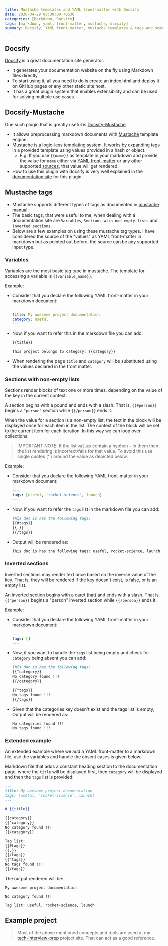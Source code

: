 ```yaml
---
title: Mustache templates and YAML front-matter with Docsify
date: 2020-04-29 08:30:00 +0530
categories: [Markdown, Docsify]
tags: [markdown, yaml, front-matter, mustache, docsify]
summary: Docsify, YAML front-matter, mustache templates & tags and some quirks when using them.
---
```


## Docsify

[Docsify](https://docsify.js.org/) is a great documentation site generator.

- It generates your documentation website on the fly using Markdown files directly.
- To start using it, all you need to do is create an index.html and deploy it on GitHub pages or any other static site host.
- It has a great plugin system that enables extensibility and can be used for solving multiple use cases.

## Docsify-Mustache

One such plugin that is greatly useful is [Docsify-Mustache](https://docsify-mustache.github.io/#/).

- It allows preprocessing markdown documents with [Mustache](https://mustache.github.io/) template engine.
- Mustache is a logic-less templating system. It works by expanding tags in a provided template using values provided in a hash or object.
  - E.g: If you use `{{name}}` as template in your markdown and provide the value for `name` either via [YAML front-matter](https://docsify-mustache.github.io/#/?id=front-matter) or any other supported [sources](https://docsify-mustache.github.io/#/?id=sources), that value will get rendered.
- How to use this plugin with docsify is very well explained in the [documentation site](https://docsify-mustache.github.io/) for this plugin.

## Mustache tags

- Mustache supports different types of tags as documented in [mustache manual](https://mustache.github.io/mustache.5.html).
- The basic tags, that were useful to me, when dealing with a documentation site are `Variables`, `Sections with non-empty lists` and `Inverted sections`.
- Below are a few examples on using these mustache tag types. I have considered the source of the "values" as YAML front-matter in markdown but as pointed out before, the source can be any supported input type.

### Variables

Variables are the most basic tag type in mustache. The template for accessing a variable is `{{variable_name}}`.

Example:

- Consider that you declare the following YAML front-matter in your markdown document:

  ```yaml
  ---
  title: My awesome project documentation
  category: Useful
  ---

  ```

- Now, if you want to refer this in the markdown file you can add:

  ```markdown
  {{title}}

  This project belongs to category: {{category}}
  ```

- When rendering the page `title` and `category` will be substituted using the values declared in the front matter.

### Sections with non-empty lists

Sections render blocks of text one or more times, depending on the value of the key in the current context.

A section begins with a pound and ends with a slash. That is, `{{#person}}` begins a `"person"` section while `{{/person}}` ends it.

When the value for a section is a non-empty list, the text in the block will be displayed once for each item in the list. The context of the block will be set to the current item for each iteration. In this way we can loop over collections.

> IMPORTANT NOTE: If the list `values` contain a hyphen `-` in them then the list rendering is incorrect/fails for that value. To avoid this use single quotes ('') around the value as depicted below.

Example:

- Consider that you declare the following YAML front-matter in your markdown document:

  ```yaml
  ---
  tags: [useful, 'rocket-science', launch]
  ---

  ```

- Now, if you want to refer the `tags` list in the markdown file you can add:

  ```markdown
  This doc is has the following tags:
  {{#tags}}
  {{.}}
  {{/tags}}
  ```

- Output will be rendered as:

  ```text
  This doc is has the following tags: useful, rocket-science, launch
  ```

### Inverted sections

Inverted sections may render text once based on the inverse value of the key. That is, they will be rendered if the key doesn't exist, is false, or is an empty list.

An inverted section begins with a caret (hat) and ends with a slash. That is `{{^person}}` begins a "person" inverted section while `{{/person}}` ends it.

Example:

- Consider that you declare the following YAML front-matter in your markdown document:

  ```yaml
  ---
  tags: []
  ---

  ```

- Now, if you want to handle the `tags` list being empty and check for `category` being absent you can add:

  ```markdown
  This doc is has the following tags:
  {{^category}}
  No category found !!!
  {{/category}}

  {{^tags}}
  No tags found !!!
  {{/tags}}
  ```

- Given that the categories key doesn't exist and the tags list is empty, Output will be rendered as:

  ```text
  No categories found !!!
  No tags found !!!
  ```

### Extended example

An extended example where we add a YAML front-matter to a markdown file, use the variables and handle the absent cases is given below.

Markdown file that adds a constant heading section to the documentation page, where the `title` will be displayed first, then `category` will be displayed and then the `tags` list is provided:

```markdown
---
title: My awesome project documentation
tags: [useful, 'rocket-science', launch]
---

# {{title}}

{{category}}
{{^category}}
No category found !!!
{{/category}}

Tag list:
{{#tags}}
{{.}}
{{/tags}}
{{^tags}}
No tags found !!!
{{/tags}}
```

The output rendered will be:

```text
My awesome project documentation

No category found !!!

Tag list: useful, rocket-science, launch
```

## Example project

> Most of the above mentioned concepts and tools are used at my [tech-interview-prep](https://ppipada.github.io/tech-interview-prep/#/) project site. That can act as a good reference.
